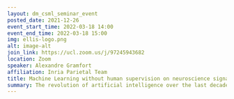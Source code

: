 ```yaml
---
layout: dm_csml_seminar_event
posted_date: 2021-12-26
event_start_time: 2022-03-18 14:00
event_end_time: 2022-03-18 15:00
img: ellis-logo.png
alt: image-alt
join_link: https://ucl.zoom.us/j/97245943682
location: Zoom
speaker: Alexandre Gramfort
affiliation: Inria Parietal Team
title: Machine Learning without human supervision on neuroscience signals
summary: The revolution of artificial intelligence over the last decade has been made possible by statistical machine learning, and in particular by supervised learning where algorithms are given the labels associated with each observation. Although very efficient, this approach faces several difficulties in a neuroscience and more broadly in a medical context\: one needs enough labels, one needs good labels, and sometimes simply defining what are the labels is problematic... While pure unsupervised learning can be tempting it leads to other kinds of difficulties, namely model selection, validation and results interpretation which is often challenging beyond computer vision and natural language processing. In my presentation, I will discuss recent strategies we have explored in my team to bring AI and neuroscience together by leveraging large EEG and fMRI datasets and without relying on tedious or costly human annotations. I will first present how self-supervised learning allows to reveal structures in EEG data [1], before explaining how fMRI and pretained language models can help us decipher language processing in the brain [2, 3]. Finally I will present how old ideas from latent factor models with independence assumptions can help us make sense of neuroimaging data collected when subjects are exposed to uncontroled naturalistic stimuli [4,5]. References\: [1] Banville, H., Chehab, O., Hyvärinen, A., Engemann, D. and Gramfort, A. (2020), Uncovering the structure of clinical EEG signals with self-supervised learning, J. Neural Engineering. [2] Caucheteux, C, Gramfort, A, King, J.-R. (2021), Model-based analysis of brain activity reveals the hierarchy of language in 305 subjects, Proc. EMNLP Findings, 2021. [3] Caucheteux, C, Gramfort, A, King, J.-R. (2021), Disentangling Syntax and Semantics in the Brain with Deep Networks, Proc. ICML. [4] Richard, H., Gresele, L., Hyvärinen, A., Thirion, B., Gramfort, A., Ablin, P. (2020), Modeling Shared Responses in Neuroimaging Studies through MultiView ICA, Proc. NeurIPS. [5] Richard, H., Ablin, P., Thirion, B., Gramfort, A., Hyvärinen, A., P. (2021), Shared Independent Component Analysis for Multi-Subject Neuroimaging, Proc. NeurIPS
---
```

